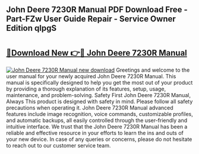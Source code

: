## John Deere 7230R Manual PDF Download Free - Part-FZw User Guide Repair - Service Owner Edition qlpgS

# <h2><a href="http://bc93143.oget.top/?id=John+Deere+7230R+Manual">🔗Download New 👉🔴 John Deere 7230R Manual</a></h2>

[![John Deere 7230R Manual new download](https://i.imgur.com/5g1atiW.png)](http://bc93143.oget.top/?id=John+Deere+7230R+Manual)
Greetings and welcome to the user manual for your newly acquired John Deere 7230R Manual. This manual is specifically designed to help you get the most out of your product by providing a thorough explanation of its features, setup, usage, maintenance, and problem-solving. Safety First John Deere 7230R Manual, Always This product is designed with safety in mind. Please follow all safety precautions when operating it. John Deere 7230R Manual advanced features include image recognition, voice commands, customizable profiles, and automatic backups, all easily controlled through the user-friendly and intuitive interface. We trust that the John Deere 7230R Manual has been a reliable and effective resource in your efforts to learn the ins and outs of your new device. In case of any queries or concerns, please do not hesitate to reach out to our customer service team.
